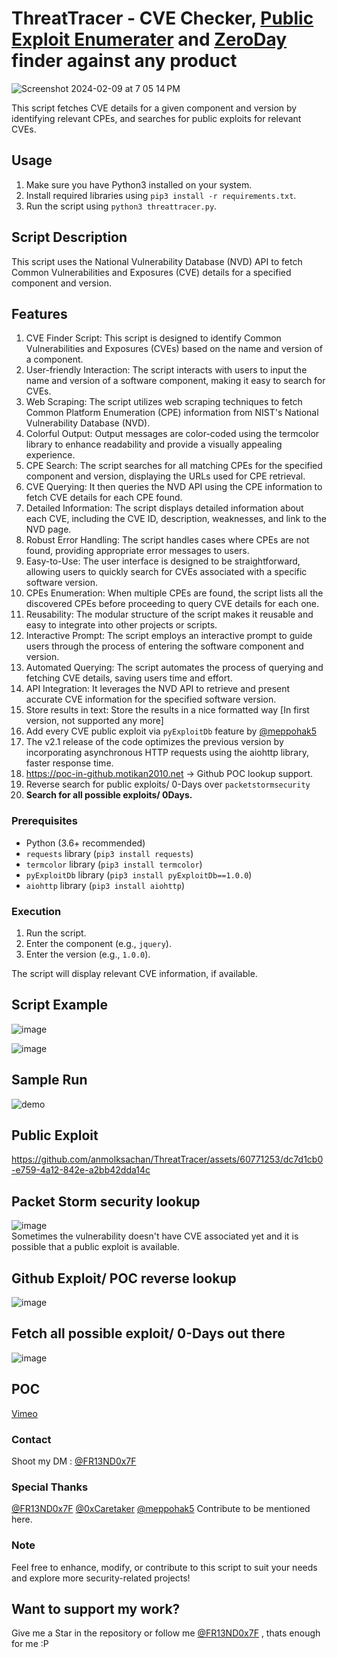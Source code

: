 # ThreatTracer - CVE Checker, [Public Exploit Enumerater](https://github.com/anmolksachan/ThreatTracer/blob/main/README.md#public-exploit) and [ZeroDay](https://github.com/anmolksachan/ThreatTracer/assets/60771253/65328a63-a0dd-4902-b7f9-0346564480dc) finder against any product

<!--![ThreatTracer Banner version 2 1 OLD ](https://github.com/anmolksachan/ThreatTracer/assets/60771253/77092c9f-f3f2-401d-8b16-d4a21a945249)-->
<!--![ThreatTracer Banner version 2 1 ](https://github.com/anmolksachan/ThreatTracer/assets/60771253/58f8e429-700d-4067-a007-518ee00a7ef7)-->
<img alt="Screenshot 2024-02-09 at 7 05 14 PM" src="https://github.com/anmolksachan/ThreatTracer/assets/60771253/1be90c9e-ac0a-4038-b0f5-7aa4e5cde29f">


This script fetches CVE details for a given component and version by identifying relevant CPEs, and searches for public exploits for relevant CVEs.

## Usage

1. Make sure you have Python3 installed on your system.
2. Install required libraries using `pip3 install -r requirements.txt`.
3. Run the script using `python3 threattracer.py`.

## Script Description

This script uses the National Vulnerability Database (NVD) API to fetch Common Vulnerabilities and Exposures (CVE) details for a specified component and version.

## Features
1. CVE Finder Script: This script is designed to identify Common Vulnerabilities and Exposures (CVEs) based on the name and version of a component.
2. User-friendly Interaction: The script interacts with users to input the name and version of a software component, making it easy to search for CVEs.
3. Web Scraping: The script utilizes web scraping techniques to fetch Common Platform Enumeration (CPE) information from NIST's National Vulnerability Database (NVD).
4. Colorful Output: Output messages are color-coded using the termcolor library to enhance readability and provide a visually appealing experience.
5. CPE Search: The script searches for all matching CPEs for the specified component and version, displaying the URLs used for CPE retrieval.
6. CVE Querying: It then queries the NVD API using the CPE information to fetch CVE details for each CPE found.
7. Detailed Information: The script displays detailed information about each CVE, including the CVE ID, description, weaknesses, and link to the NVD page.
8. Robust Error Handling: The script handles cases where CPEs are not found, providing appropriate error messages to users.
9. Easy-to-Use: The user interface is designed to be straightforward, allowing users to quickly search for CVEs associated with a specific software version.
10. CPEs Enumeration: When multiple CPEs are found, the script lists all the discovered CPEs before proceeding to query CVE details for each one.
11. Reusability: The modular structure of the script makes it reusable and easy to integrate into other projects or scripts.
12. Interactive Prompt: The script employs an interactive prompt to guide users through the process of entering the software component and version.
13. Automated Querying: The script automates the process of querying and fetching CVE details, saving users time and effort.
14. API Integration: It leverages the NVD API to retrieve and present accurate CVE information for the specified software version.
15. Store results in text: Store the results in a nice formatted way [In first version, not supported any more]
16. Add every CVE public exploit via `pyExploitDb` feature by [@meppohak5](https://github.com/meppohak5) 
17. The v2.1 release of the code optimizes the previous version by incorporating asynchronous HTTP requests using the aiohttp library, faster response time.
18. https://poc-in-github.motikan2010.net -> Github POC lookup support.
19. Reverse search for public exploits/ 0-Days over `packetstormsecurity`
20. <b>Search for all possible exploits/ 0Days.</b>
 
### Prerequisites

- Python (3.6+ recommended)
- `requests` library (`pip3 install requests`)
- `termcolor` library (`pip3 install termcolor`)
- `pyExploitDb` library (`pip3 install pyExploitDb==1.0.0`)
- `aiohttp` library (`pip3 install aiohttp`)

### Execution

1. Run the script.
2. Enter the component (e.g., `jquery`).
3. Enter the version (e.g., `1.0.0`).

The script will display relevant CVE information, if available.

## Script Example
 ![image](https://github.com/anmolksachan/ThreatTracer/assets/60771253/a6d744f6-0473-45e4-a16a-399412ec8f12)

 ![image](https://github.com/anmolksachan/ThreatTracer/assets/60771253/128be6ce-7204-49b6-adaf-d7ec1f342a25)

## Sample Run
<!--![Studio_Project_V2](https://github.com/anmolksachan/ThreatTracer/assets/60771253/a8938aa2-06cc-4fbf-a640-c10d77219185)-->
![demo](https://github.com/anmolksachan/ThreatTracer/assets/60771253/7c1e8a3c-77d9-4686-a7a7-e7e696e2237f)

## Public Exploit 
https://github.com/anmolksachan/ThreatTracer/assets/60771253/dc7d1cb0-e759-4a12-842e-a2bb42dda14c
<!--https://github.com/anmolksachan/ThreatTracer/assets/60771253/ae20bc09-1f19-4eaf-af09-ff930eb6b10f-->

## Packet Storm security lookup 
![image](https://github.com/anmolksachan/ThreatTracer/assets/60771253/556f197e-6f4d-4f6c-ab3b-69d39f9b9e9f)
<br>Sometimes the vulnerability doesn't have CVE associated yet and it is possible that a public exploit is available.

## Github Exploit/ POC reverse lookup
![image](https://github.com/anmolksachan/ThreatTracer/assets/60771253/ea3f3460-e051-4261-8924-d24e8f50cea2)

## Fetch all possible exploit/ 0-Days out there
![image](https://github.com/anmolksachan/ThreatTracer/assets/60771253/65328a63-a0dd-4902-b7f9-0346564480dc)

## POC
[Vimeo](https://vimeo.com/864312552)

### Contact
Shoot my DM : [@FR13ND0x7F](https://twitter.com/fr13nd0x7f)

### Special Thanks
[@FR13ND0x7F](https://twitter.com/fr13nd0x7f)
[@0xCaretaker](https://github.com/0xCaretaker)
[@meppohak5](https://github.com/meppohak5)
Contribute to be mentioned here.

### Note
Feel free to enhance, modify, or contribute to this script to suit your needs and explore more security-related projects!

## __Want to support my work?__
Give me a Star in the repository or follow me [@FR13ND0x7F](https://twitter.com/fr13nd0x7f) , thats enough for me :P
